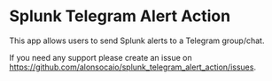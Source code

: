# Splunk Telegram Alert Action

This app allows users to send Splunk alerts to a Telegram group/chat.

If you need any support please create an issue on https://github.com/alonsocaio/splunk_telegram_alert_action/issues.